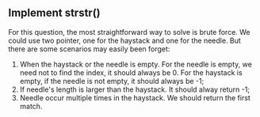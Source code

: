 ## Implement strstr()
For this question, the most straightforward way to solve is brute force.
We could use two pointer, one for the haystack and one for the needle.
But there are some scenarios may easily been forget:

1. When the haystack or the needle is empty. For the needle is empty, we
need not to find the index, it should always be 0. For the haystack is empty,
if the needle is not empty, it should always be -1;
2. If needle's length is larger than the haystack. It should alway return -1;
3. Needle occur multiple times in the haystack. We should return the first match.

